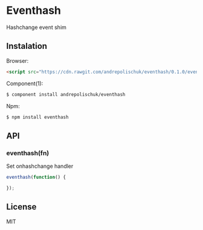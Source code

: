# Eventhash

  Hashchange event shim

## Instalation

  Browser:

```html
<script src="https://cdn.rawgit.com/andrepolischuk/eventhash/0.1.0/eventhash.min.js"></script>
```

  Component(1):

```sh
$ component install andrepolischuk/eventhash
```

  Npm:

```sh
$ npm install eventhash
```

## API

### eventhash(fn)

  Set onhashchange handler

```js
eventhash(function() {

});
```

## License

  MIT
